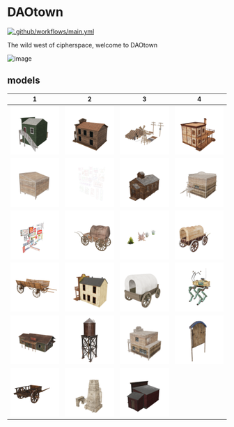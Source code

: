 # DAOtown

[![.github/workflows/main.yml](https://github.com/NEON-BUIDL/DAOtown/actions/workflows/main.yml/badge.svg)](https://github.com/NEON-BUIDL/DAOtown/actions/workflows/main.yml)

The wild west of cipherspace, welcome to DAOtown

![image](https://user-images.githubusercontent.com/32600939/235210391-b759c45a-198e-41f3-816d-f4db3b998fd7.png)



 ## models


| 1 | 2 | 3 | 4 |
| --- | --- | --- | --- |
| [![low_poly_apothecary_store](models/low_poly_apothecary_store.png)](models/low_poly_apothecary_store.glb) | [![west_building-freepoly.org](models/west_building-freepoly.org.png)](models/west_building-freepoly.org.glb) | [![desert_western_village_town_modular_wall_pieces](models/desert_western_village_town_modular_wall_pieces.png)](models/desert_western_village_town_modular_wall_pieces.glb) | [![saloon_with_textures](models/saloon_with_textures.png)](models/saloon_with_textures.glb) |
| [![western_normal_-_mobile_gameready](models/western_normal_-_mobile_gameready.png)](models/western_normal_-_mobile_gameready.glb) | [![neon_signs](models/neon_signs.png)](models/neon_signs.glb) | [![western_church](models/western_church.png)](models/western_church.glb) | [![western_bar_-_mobile_game-ready](models/western_bar_-_mobile_game-ready.png)](models/western_bar_-_mobile_game-ready.glb) |
| [![taiwan_style_signboard_lowpoly](models/taiwan_style_signboard_lowpoly.png)](models/taiwan_style_signboard_lowpoly.glb) | [![wild_west_wagon](models/wild_west_wagon.png)](models/wild_west_wagon.glb) | [![grass_and_bush_-_mobile_gameready](models/grass_and_bush_-_mobile_gameready.png)](models/grass_and_bush_-_mobile_gameready.glb) | [![wild_western_wagon](models/wild_western_wagon.png)](models/wild_western_wagon.glb) |
| [![medieval_-_wagon](models/medieval_-_wagon.png)](models/medieval_-_wagon.glb) | [![low_poly_wild_west_store](models/low_poly_wild_west_store.png)](models/low_poly_wild_west_store.glb) | [![covered_wagon](models/covered_wagon.png)](models/covered_wagon.glb) | [![cyberpunk_western_quadrupedal_bike](models/cyberpunk_western_quadrupedal_bike.png)](models/cyberpunk_western_quadrupedal_bike.glb) |
| [![train_station](models/train_station.png)](models/train_station.glb) | [![low_poly_western_watertower](models/low_poly_western_watertower.png)](models/low_poly_western_watertower.glb) | [![western_house_-_mobile_game_ready](models/western_house_-_mobile_game_ready.png)](models/western_house_-_mobile_game_ready.glb) | [![old_styled_wooden_info_stand](models/old_styled_wooden_info_stand.png)](models/old_styled_wooden_info_stand.glb) |
| [![wagon_resident_evil_4](models/wagon_resident_evil_4.png)](models/wagon_resident_evil_4.glb) | [![tattoine_buildings_kitbash](models/tattoine_buildings_kitbash.png)](models/tattoine_buildings_kitbash.glb) | [![low_poly_wild_west_bath_house](models/low_poly_wild_west_bath_house.png)](models/low_poly_wild_west_bath_house.glb) |
